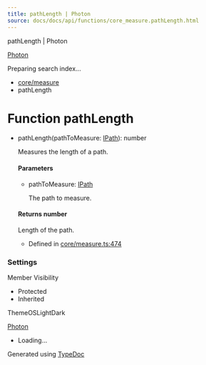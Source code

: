 ```yaml
---
title: pathLength | Photon
source: docs/docs/api/functions/core_measure.pathLength.html
---
```


pathLength | Photon

[Photon](../index.md)




Preparing search index...

* [core/measure](../modules/core_measure.md)
* pathLength

# Function pathLength

* pathLength(pathToMeasure: [IPath](../interfaces/core_schema.IPath.md)): number

  Measures the length of a path.

  #### Parameters

  + pathToMeasure: [IPath](../interfaces/core_schema.IPath.md)

    The path to measure.

  #### Returns number

  Length of the path.

  + Defined in [core/measure.ts:474](https://github.com/mwhite454/photon/blob/main/packages/photon/src/core/measure.ts#L474)

### Settings

Member Visibility

* Protected
* Inherited

ThemeOSLightDark

[Photon](../index.md)

* Loading...

Generated using [TypeDoc](https://typedoc.org/)
